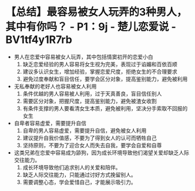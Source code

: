 # 【总结】最容易被女人玩弄的3种男人，其中有你吗？ - P1：9j - 楚儿恋爱说 - BV1tf4y1R7rb

-   男人在恋爱中容易被女人玩弄，其中包括情窦初开的恋爱小白
    1.  缺乏恋爱经验的男人容易将女生视为完美，表现过于谄媚和百依百顺
    2.  建议多认识女生，增加经验，掌握恋爱尺度，拒绝女生的不合理要求
    3.  避免过度奉献和盲目信任，要学会区分对象，提高鉴别能力，避免被利用
-   无私奉献的老好人也容易被女人利用
    1.  条件优越的男人容易被人利用，过于天真善良，盲目信任别人
    2.  需要区分对象，把握尺度，提高鉴别能力，避免被渣女收割
    3.  有条件支撑的男人要看清女生本质，避免被利用，坚决分手索取不回报的女生
-   自卑者容易虚爱，需要提升自信
    1.  自卑的男人容易虚爱，需要提升自信，避免被女人利用
    2.  建议提升自我价值感，不要为了得到女人的认可而牺牲自己
    3.  坚持原则，不要为了迎合女人而失去自我，要学会自爱和自尊
-   这类兄弟在恋爱中容易成为舔狗，因为成长环境导致他们渴望关爱却缺乏人际交往能力。
    1.  成长环境导致他们追求别人的关爱和陪伴。
    2.  缺乏人际交往能力，只能通过讨好方式挽留别人。
    3.  需要调整心态，学会爱惜自己，才能展示吸引力。